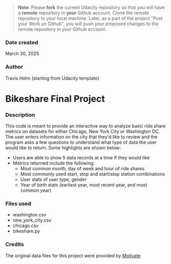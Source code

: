>**Note**: Please **fork** the current Udacity repository so that you will have a **remote** repository in **your** Github account. Clone the remote repository to your local machine. Later, as a part of the project "Post your Work on Github", you will push your proposed changes to the remote repository in your Github account.

### Date created
March 30, 2025

### Author
Travis Helm (starting from Udacity template)

# Bikeshare Final Project

### Description
This code is meant to provide an interactive way to analyze basic ride share metrics
on datasets for either Chicago, New York City or Washington DC.  The user enters 
information on the city that they'd like to review and the program asks a few questions
to understand what type of data the user would like to return. Some highlights are shown below:  

- Users are able to show 5 data records at a time if they would like
- Metrics returned include the following:
  - Most common month, day of week and hour of ride shares
  - Most commonly used start, stop and start/stop station combinations
  - User stats of user type, gender
  - Year of birth stats (earliest year, most recent year, and most common year)

### Files used
- washington.csv
- new_york_city.csv
- chicago.csv
- bikeshare.py

### Credits
The original data files for this project were provided by [Motivate](https://motivateco.com/)
